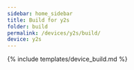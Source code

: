 ```yaml
---
sidebar: home_sidebar
title: Build for y2s
folder: build
permalink: /devices/y2s/build/
device: y2s
---
```

{% include templates/device_build.md %}

